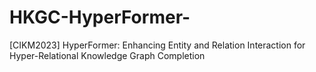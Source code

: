 # HKGC-HyperFormer-
[CIKM2023] HyperFormer: Enhancing Entity and Relation Interaction for Hyper-Relational Knowledge Graph Completion
